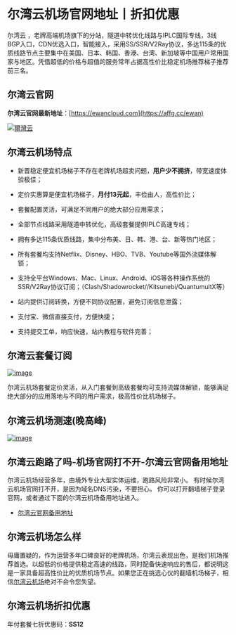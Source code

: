 # 尔湾云机场官网地址丨折扣优惠
尔湾云 ，老牌高端机场旗下的分站，隧道中转优化线路与IPLC国际专线，3线BGP入口，CDN优选入口，智能接入，采用SS/SSR/V2Ray协议，多达115条的优质线路节点主要集中在美国、日本、韩国、香港、台湾、新加坡等中国用户常用国家与地区。凭借超低的价格与超值的服务常年占据高性价比稳定机场推荐梯子推荐前三名。

## 尔湾云官网
**尔湾云官网最新地址**：[https://ewancloud.com](https://affg.cc/ewan)

[![爾灣云](https://github.com/user-attachments/assets/febabd2e-fd1e-4733-81f4-c988fbcb5d8f)](https://affg.cc/ewan)


## 尔湾云机场特点
* 新晋稳定便宜机场梯子不存在老牌机场超卖问题，**用户少不拥挤**，带宽速度体验极佳；

* 定价实惠算是便宜机场梯子，**月付13元起**，丰俭由人，高性价比；

* 套餐配置灵活，可满足不同用户的绝大部分应用需求；

* 全部节点线路采用隧道中转优化，高级套餐提供IPLC高速专线；

* 拥有多达115条优质线路，集中分布美、日、韩、港、台、新等热门地区；

* 所有套餐均支持Netflix、Disney、HBO、TVB、Youtube等国外流媒体解锁；

* 支持全平台Windows、Mac、Linux、Android、iOS等各种操作系统的SSR/V2Ray协议订阅；（Clash/Shadowrocket//Kitsunebi/QuantumultX等）

* 站内提供订阅转换，方便不同协议配置，避免订阅信息泄露；

* 支付宝、微信直接支付，方便快捷；

* 支持提交工单，响应快速，站内教程与软件完善；

## 尔湾云套餐订阅
[![image](https://github.com/user-attachments/assets/886cfdde-b16f-4ec0-b878-c22d4b98fb8a)](https://affg.cc/ewan)

尔湾云机场套餐定价灵活，从入门套餐到高级套餐均可支持流媒体解锁，能够满足绝大部分的应用落地与不同的用户需求，极高性价比机场梯子。

## 尔湾云机场测速(晚高峰)
[![image](https://github.com/user-attachments/assets/c344055b-682b-4648-8f0f-b992977ecb79)](https://affg.cc/ewan)


## 尔湾云跑路了吗-机场官网打不开-尔湾云官网备用地址
尔湾云机场经营多年，由境外专业大型实体运维，跑路风险非常小。
有时候尔湾云机场官网打不开，是因为域名DNS污染，不要担心。
你可以打开翻墙梯子登录官网，或者通过下面的尔湾云机场备用地址进入。

* [尔湾云官网备用地址](https://affg.cc/ewan)


## 尔湾云机场怎么样
毋庸置疑的，作为运营多年口碑良好的老牌机场，尔湾云表现出色，是我们机场推荐首选。以超低的价格提供稳定高速的线路，同时配备快速响应的售后，都说明这是一家具备超高性价比的优质机场节点。如果您正在挑选心仪的翻墙机场梯子，相信[尔湾云机场](https://affg.cc/ewan)绝对不会令您失望。

## 尔湾云机场折扣优惠
年付套餐七折优惠码：**SS12**

